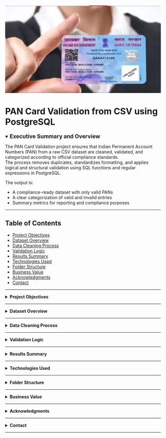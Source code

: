 <p align="center">
  <img src="assets/logo.jpeg" alt="PAN Validation Logo" width="600"/>
</p>

# PAN Card Validation from CSV using PostgreSQL

<details open>
<summary><strong><span style="font-size: 1.25em;">Executive Summary and Overview</span></strong></summary>

The PAN Card Validation project ensures that Indian Permanent Account Numbers (PAN) from a raw CSV dataset are cleaned, validated, and categorized according to official compliance standards.  
The process removes duplicates, standardizes formatting, and applies logical and structural validation using SQL functions and regular expressions in PostgreSQL.  

The output is:
- A compliance-ready dataset with only valid PANs
- A clear categorization of valid and invalid entries
- Summary metrics for reporting and compliance purposes

</details>

---

## Table of Contents

- [Project Objectives](#project-objectives)
- [Dataset Overview](#dataset-overview)
- [Data Cleaning Process](#data-cleaning-process)
- [Validation Logic](#validation-logic)
- [Results Summary](#results-summary)
- [Technologies Used](#technologies-used)
- [Folder Structure](#folder-structure)
- [Business Value](#business-value)
- [Acknowledgments](#acknowledgments)
- [Contact](#contact)

---

<details>
<summary id="project-objectives"><strong>Project Objectives</strong></summary>

- Load and process raw CSV data containing PAN numbers into PostgreSQL.
- Standardize all PAN numbers to uppercase and remove unwanted spaces.
- Remove incomplete or duplicate entries.
- Validate PANs against official format rules and logical constraints.
- Categorize each PAN as **Valid** or **Invalid**.
- Generate summary counts for reporting.

</details>

---

<details>
<summary id="dataset-overview"><strong>Dataset Overview</strong></summary>

- **Source:** Provided raw CSV file with 10,000 records.
- **Field(s):** Single column containing PAN numbers.
- **Initial Issues Identified:**
  - 965 null or missing values
  - 6 types of duplicates
  - 9 entries with extra spaces
  - 990 entries with lowercase letters

The dataset was imported into a PostgreSQL table named `pan_dataset` for processing.

</details>

---

<details>
<summary id="data-cleaning-process"><strong>Data Cleaning Process</strong></summary>

- Removed null and empty PAN entries.
- Trimmed leading/trailing spaces using `TRIM()`.
- Converted all PAN numbers to uppercase with `UPPER()`.
- Removed duplicates using `DISTINCT`.

All cleaning was executed directly within PostgreSQL to ensure consistency and scalability.

<p align="center">
  <img src="visuals/P3.png" alt="Datq Cleaning Process" width="600"/>
</p>

</details>

---

<details>
<summary id="validation-logic"><strong>Validation Logic</strong></summary>

**PAN Format Rules:**
- Exactly 10 characters long
- Format: `AAAAA9999A` (5 letters, 4 digits, 1 letter)
- No two adjacent characters (letters or digits) can be identical
- First 5 letters must not form a sequence (e.g., `ABCDE` invalid)
- Next 4 digits must not form a sequence (e.g., `1234` invalid)

**Implementation in PostgreSQL:**
- **Regular Expressions** to match the general structure  
- **User-Defined Functions (UDFs):**
  - `check_adjecent_characters()` → detects repeated adjacent characters
  - `has_sequence()` → detects alphabetical or numerical sequences
- **Common Table Expressions (CTEs)** to create:
  - Cleaned dataset
  - Valid PAN subset
  - Final combined table with "Valid" or "Invalid" status

<p align="center">
  <img src="visuals/P4.png" alt="Validation Logic" width="600"/>
</p>

<p align="center">
  <img src="visuals/P5.png" alt="Validation Logic" width="600"/>

<p align="center">
  <img src="visuals/P6.png" alt="Validation Logic" width="600"/>

</p>



</details>

---

<details>
<summary id="results-summary"><strong>Results Summary</strong></summary>

| Total Records | Valid PANs | Invalid PANs | Filtered Out |
|--------------:|-----------:|-------------:|-------------:|
| 10,000        | 3,186      | 5,839        | 975          |

<p align="center">
  <img src="visuals/P1.png" alt="PAN Validation Results Visualization" width="600"/>
</p>

</details>

---

<details>
<summary id="technologies-used"><strong>Technologies Used</strong></summary>

| Tool / Technology  | Purpose                                        |
|--------------------|------------------------------------------------|
| PostgreSQL         | Data loading, cleaning, and validation logic   |
| SQL Functions      | Custom UDFs for pattern and sequence checks    |
| Regular Expressions| Pattern-based PAN structure validation         |
| CSV                | Source data format for raw records             |

</details>

---

<details>
<summary id="folder-structure"><strong>Folder Structure</strong></summary>

```bash
pan-card-validation-csv-postgresql/
│
├── README.md
│
├── assets/
│   └── logo.jpeg
│
├── data/
│   └── raw_csv_dataset.csv
│
├── documents/
│   └── problem_statement.pdf
│
├── report/
│   └── final_report.docx
│
├── script/
│   └── postgresql_solution_script.sql
│
├── visuals/
│   ├── P1.png
│   ├── P2.png
│   ├── P3.png
│   ├── P4.png
│   ├── P5.png
│   └── P6.png

```
</details>

---

<details> <summary id="business-value"><strong>Business Value</strong></summary>
<br>
  
- Compliance Assurance: Ensures all PANs adhere to official guidelines.

- Data Quality: Removes invalid or suspicious entries before further processing.

- Efficiency: Automates validation, reducing manual verification workload.

- Risk Mitigation: Flags problematic PANs before they cause compliance issues.

</details>

---

<details> <summary id="acknowledgments"><strong>Acknowledgments</strong></summary>
<br>
  
- Dataset provided as part of project requirements.

- PostgreSQL documentation for UDF and regex functions.

</details>

---

<details> <summary id="contact"><strong>Contact</strong></summary>
<br>
  
Author: Rajdeep Ray
Phone: +91 7076918307
Email: rajdeepray.c48.it@gmail.com
GitHub: https://github.com/deadlineZeus
LinkedIn: https://www.linkedin.com/in/rajdeep-ray-3616501b6/

</details>

---
